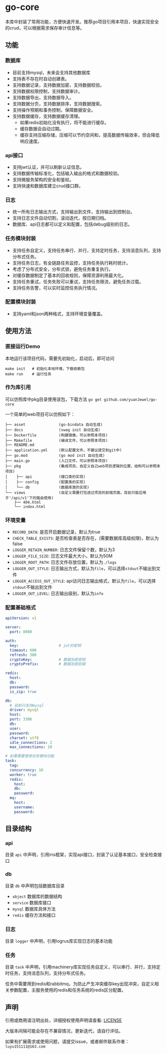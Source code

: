 # go-core

本库中封装了常用功能，方便快速开发。推荐go项目引用本项目，快速实现安全的crud，可以根据需求保存审计信息等。

## 功能

### 数据库
  - 目前支持mysql，未来会支持其他数据库
  - 支持表不存在时自动创建表。
  - 支持数据记录，支持数据加密，支持数据校验。
  - 支持数据权限控制，支持数据审计。
  - 支持数据导出，支持数据导入。
  - 支持数据分页，支持数据排序，支持数据搜索。
  - 支持操作预期和事务控制，保障数据安全。
  - 支持数据缓存，支持数据缓存清理。
    - 如果redis初始化没有执行，将不能进行缓存。
    - 缓存数据会自动过期。
    - 缓存支持压缩存储，压缩可以节约空间和，提高数据传输效率，但会降低响应速度。

### api接口
  - 支持jwt认证，并可以刷新认证信息。
  - 支持数据传输标准化，包括输入输出的格式和数据校验。
  - 支持微服务架构的安全和鉴权。
  - 支持快速和数据库建立crud接口群。

### 日志
  - 统一所有日志输出方式，支持输出到文件，支持输出到控制台。
  - 支持日志文件自动切割，滚动迭代，按日期归档。
  - 数据库、api日志都可以定义和配置，包括debug级别的日志。

### 任务模块封装
  - 支持任务自定义，支持任务串行、并行，支持定时任务，支持消息队列，支持分布式任务。
  - 支持任务日志，有全链路任务监控，支持任务执行耗时统计。
  - 考虑了分布式安全，分布式锁，避免任务重复执行。
  - 对缓存数据制定了基本的回收规则，保障资源利用最大化。
  - 支持任务重试，任务失败可以重试，支持任务限流，避免任务过载。
  - 支持任务告警，可以实时监控任务执行情况。

### 配置模块封装
  - 支持yaml和json两种格式，支持环境变量覆盖。

## 使用方法

### 直接运行Demo

本地运行该项目代码，需要先初始化，启动后，即可访问

```shell
make init   # 初始化本地环境，下载依赖包
make run    # 运行任务
```

### 作为库引用

可以仿照库中pkg目录使用该包，下载方法 `go get github.com/yuanJewel/go-core`

一个简单的web项目可以仿照如下：

```
├── asset               (go-bindata 自动生成)
├── docs                (swag init 自动生成)
├── Dockerfile          (构建镜像，可以参照本项目)
├── Makefile            (编译文件，可以参照本项目)
├── README.md
├── application.yml     (默认配置文件，不建议提交到git中)
├── go.mod              (go mod init 自动生成)
├── main.go             (入口文件，可以参照本项目)
├── pkg                 (集成项目，自定义自己web项目逻辑的位置，结构可以参照本项目)
│    ├── api            (接口类的实现)
│    ├── config         (配置类的实现)
│    └── db             (数据库类的实现)
└── views               (自定义需要打包进过项目的前端页面，目前只能应用于'/api/v1'下的路由使用)
    ├── 404.html
    └── index.html
```

### 环境变量

- `RECORD_DATA`: 是否开启数据记录，默认为true
- `CHECK_TABLE_EXISTS`: 是否检查表是否存在，(需要数据库高级权限)，默认为false
- `LOGGER_RETAIN_NUMBER`: 日志文件保留个数，默认为3
- `LOGGER_FILE_SIZE`: 日志文件最大大小，默认为50M
- `LOGGER_ROOT_PATH`: 日志文件存放位置，默认为`./logs`
- `LOGGER_OUT_STYLE`: 日志输出方式，默认为`file`，可以选择`stdout`不输出到文件
- `LOGGER_ACCESS_OUT_STYLE`: api访问日志输出格式，默认为`file`，可以选择`stdout`不输出到文件
- `LOGGER_OUT_LEVEL`: 日志输出级别，默认为`info`

### 配置基础格式

```yaml
apiVersion: v1

server:
  port: 8080

auth:
  key:                  # jwt的密钥
  timeout: 600
  refresh: 300
  cryptoKey:            # 数据加密密钥
  cryptoPrefix:         # 数据加密前缀

redis:
  host: 
  db: 
  password: 
  is_zip: true

db:
  # 目前只支持mysql
  driver: mysql
  host:
  port: 3306
  db:
  user:
  password:
  charset: utf8
  idle_connections: 2
  max_connections: 10

# 如果需要使用任务模块功能
task:
  tag:
  concurrency: 10
  worker: true
  redis:
    host:
    db:
    password: 
  mq:
    host: 
    username: 
    password: 
```

## 目录结构

### api

目录 `api` 中声明，引用iris框架，实现api接口，封装了认证基本接口，安全检查接口

### db

目录 `db` 中声明包括数据库目录

- `object` 数据库的数据结构
- `service` 数据库接口
- `mysql` 数据库具体方法
- `redis` 缓存方法和接口

### 日志

目录 `logger` 中声明，引用logrus库实现日志的基本功能

### 任务

目录 `task` 中声明，引用machinery库实现任务自定义，可以串行、并行，支持定时任务，支持消息队列，支持分布式任务。

任务中需要用到redis和rabbitmq，为防止产生冲突缓存key出现冲突，自定义相关参数配置，主服务使用的redis和任务系统的redis区分配置。

## 声明

引用或商用请注明出处，详细授权使用声明请查看: [LICENSE](https://github.com/yuanJewel/go-core/blob/main/LICENSE)

大版本间隔可能会存在不兼容情况，更新迭代，请自行评估。

如果有扩展需求或使用问题，请提交issue，或者邮件联系作者：`luyu151111@163.com`